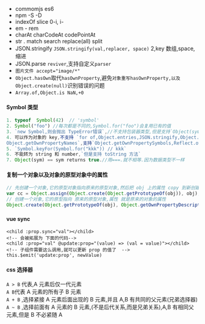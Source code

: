 - commomjs es6
- npm -S -D
- indexOf slice 0-i, i-
- em - rem
- charAt charCodeAt codePointAt
- str . match search replace(all) split
- JSON.stringify `JSON.stringify(val,replacer, space)` 2,key 数组,space,缩进
- JSON.parse `reviver`,支持自定义`parser`
- `图片文件 accept="image/*" `
- `Object.hasOwn`取代`hasOwnProperty`,避免`对象重写hasOwnProperty,以及 Object.create(null)`识别错误的问题  
- `Array.of,Object.is NaN,+0`

#### Symbol 类型

```js
1. typeof  Symbol(42)  // 'symbol'
2. Symbol("foo") //每次都是不同的,Symbol.for("foo")会复用已有的值
3. `new Symbol,则会抛出 TypeError错误`,//不支持包装器类型,但是支持`Object(sym)`
4. 可以作为对象的 key,不支持 `for of,Object.entries,JSON.stringify,Object.keys/valus,
Object.getOwnPropertyNames`,支持`Object.getOwnPropertySymbols,Reflect.ownKeys,Object.assign`
5. `Symbol.keyFor(Symbol.for("kkk")) // kkk`
6. 不能转为 string 和 number,`但是支持 toString 方法`
7. Object(sym) == sym returns true.//用===.就不相等.因为数据类型不一样
```

#### 复制一个对象以及对象的原型对象中的属性

```js
// 先创建一个对象,它的原型对象指向原来的原型对象,然后把 obj 上的属性 copy 到新创建的对象上去
var cc = Object.assign(Object.create(Object.getPrototypeOf(obj)), obj);
// 创建一个对象,它的原型指向 原来的原型对象,属性 就是原来的对象的属性
Object.create(Object.getPrototypeOf(obj), Object.getOwnPropertyDescriptors(obj));
```

#### vue sync

```vue
<child :prop.sync="val"></child>
<!-- 会被拓展为 下面的代码-->
<child :prop="val" @update:prop="(value) => (val = value)"></child>
<!-- 子组件需要这么调用,就可以更新 prop 的值了  -->
this.$emit('update:prop', newValue)
```

<!-- ![sync是个语法糖](https://s1.ax1x.com/2020/07/22/UHdWM4.png) -->

#### css 选择器

`A > B` 代表,A 元素后仅一代元素  
`A B`代表 A 元素的所有子 B 元素  
`A + B` ,选择紧接 A 元素后面出现的 B 元素,并且 A,B 有共同的父元素(兄弟选择器)  
`A ~ B` ,选择前面有 A 元素的 B 元素,(不是后代关系,而是兄弟关系),A,B 有相同父元素,但是 B 不必紧随 A
